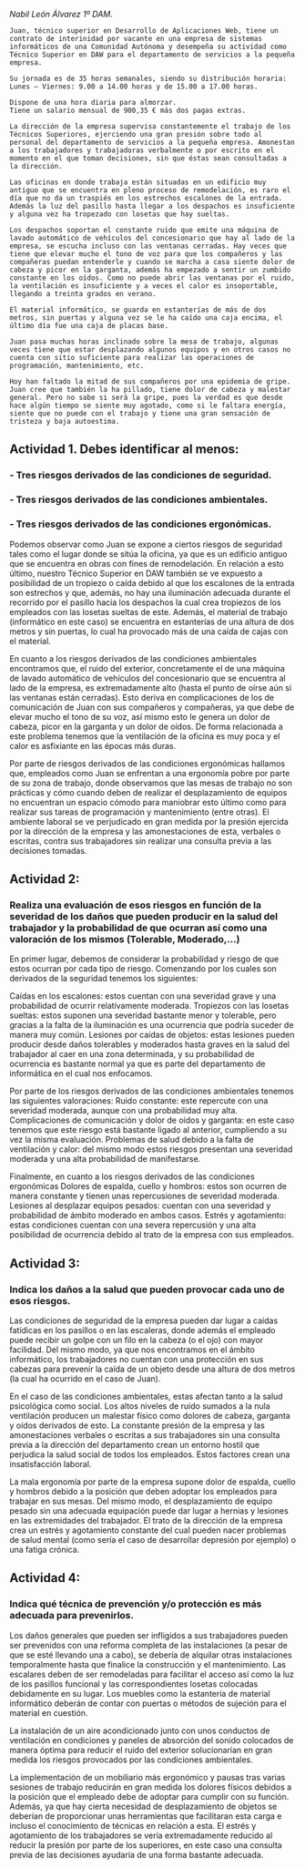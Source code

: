*Nabil León Álvarez 1º DAM.*


```
Juan, técnico superior en Desarrollo de Aplicaciones Web, tiene un contrato de interinidad por vacante en una empresa de sistemas informáticos de una Comunidad Autónoma y desempeña su actividad como Técnico Superior en DAW para el departamento de servicios a la pequeña empresa.

Su jornada es de 35 horas semanales, siendo su distribución horaria: Lunes – Viernes: 9.00 a 14.00 horas y de 15.00 a 17.00 horas.

Dispone de una hora diaria para almorzar.
Tiene un salario mensual de 900,35 € más dos pagas extras.

La dirección de la empresa supervisa constantemente el trabajo de los Técnicos Superiores, ejerciendo una gran presión sobre todo al personal del departamento de servicios a la pequeña empresa. Amonestan a los trabajadores y trabajadoras verbalmente o por escrito en el momento en el que toman decisiones, sin que éstas sean consultadas a la dirección.

Las oficinas en donde trabaja están situadas en un edificio muy antiguo que se encuentra en pleno proceso de remodelación, es raro el día que no da un traspiés en los estrechos escalones de la entrada. Además la luz del pasillo hasta llegar a los despachos es insuficiente y alguna vez ha tropezado con losetas que hay sueltas.

Los despachos soportan el constante ruido que emite una máquina de lavado automático de vehículos del concesionario que hay al lado de la empresa, se escucha incluso con las ventanas cerradas. Hay veces que tiene que elevar mucho el tono de voz para que los compañeros y las compañeras puedan entenderle y cuando se marcha a casa siente dolor de cabeza y picor en la garganta, además ha empezado a sentir un zumbido constante en los oídos. Como no puede abrir las ventanas por el ruido, la ventilación es insuficiente y a veces el calor es insoportable, llegando a treinta grados en verano.

El material informático, se guarda en estanterías de más de dos metros, sin puertas y alguna vez se le ha caído una caja encima, el último día fue una caja de placas base.

Juan pasa muchas horas inclinado sobre la mesa de trabajo, algunas veces tiene que estar desplazando algunos equipos y en otros casos no cuenta con sitio suficiente para realizar las operaciones de programación, mantenimiento, etc.

Hoy han faltado la mitad de sus compañeros por una epidemia de gripe. Juan cree que también la ha pillado, tiene dolor de cabeza y malestar general. Pero no sabe si será la gripe, pues la verdad es que desde hace algún tiempo se siente muy agotado, como si le faltara energía, siente que no puede con el trabajo y tiene una gran sensación de tristeza y baja autoestima.
```
## Actividad 1. Debes identificar al menos:
### - Tres riesgos derivados de las condiciones de seguridad.
### - Tres riesgos derivados de las condiciones ambientales.
### - Tres riesgos derivados de las condiciones ergonómicas.

Podemos observar como Juan se expone a ciertos riesgos de seguridad tales como el lugar donde se sitúa la oficina, ya que es un edificio antiguo que se encuentra en obras con fines de remodelación. En relación a esto último, nuestro Técnico Superior en DAW también se ve expuesto a posibilidad de un tropiezo o caída debido al que los escalones de la entrada son estrechos y que, además, no hay una iluminación adecuada durante el recorrido por el pasillo hacia los despachos la cual crea tropiezos de los empleados con las losetas sueltas de este. Además, el material de trabajo (informático en este caso) se encuentra en estanterías de una altura de dos metros y sin puertas, lo cual ha provocado más de una caída de cajas con el material. 

En cuanto a los riesgos derivados de las condiciones ambientales encontramos que, el ruido del exterior, concretamente el de una máquina de lavado automático de vehículos del concesionario que se encuentra al lado de la empresa, es extremadamente alto (hasta el punto de oírse aún si las ventanas están cerradas). Esto deriva en complicaciones de los de comunicación de Juan con sus compañeros y compañeras, ya que debe de elevar mucho el tono de su voz, así mismo esto le genera un dolor de cabeza, picor en la garganta y un dolor de oídos. De forma relacionada a este problema tenemos que la ventilación de la oficina es muy poca y el calor es asfixiante en las épocas más duras. 

Por parte de riesgos derivados de las condiciones ergonómicas hallamos que, empleados como Juan se enfrentan a una ergonomía pobre por parte de su zona de trabajo, donde observamos que las mesas de trabajo no son prácticas y cómo cuando deben de realizar el desplazamiento de equipos no encuentran un espacio cómodo para maniobrar esto último como para realizar sus tareas de programación y mantenimiento (entre otras). El ambiente laboral se ve perjudicado en gran medida por la presión ejercida por la dirección de la empresa y las amonestaciones de esta, verbales o escritas, contra sus trabajadores sin realizar una consulta previa a las decisiones tomadas.


## Actividad 2:
### Realiza una evaluación de esos riesgos en función de la severidad de los daños que pueden producir en la salud del trabajador y la probabilidad de que ocurran así como una valoración de los mismos (Tolerable, Moderado,...)

En primer lugar, debemos de considerar la probabilidad y riesgo de que estos ocurran por cada tipo de riesgo. Comenzando por los cuales son derivados de la seguridad tenemos los siguientes:

Caídas en los escalones: estos cuentan con una severidad grave y una probabilidad de ocurrir relativamente moderada.
Tropiezos con las losetas sueltas: estos suponen una severidad bastante menor y tolerable, pero gracias a la falta de la iluminación es una ocurrencia que podría suceder de manera muy común. 
Lesiones por caídas de objetos: estas lesiones pueden producir desde daños tolerables y moderados hasta graves en la salud del trabajador al caer en una zona determinada, y su probabilidad de ocurrencia es bastante normal ya que es parte del departamento de informática en el cual nos enfocamos.

Por parte de los riesgos derivados de las condiciones ambientales tenemos las siguientes valoraciones:
Ruido constante: este repercute con una severidad moderada, aunque con una probabilidad muy alta.
Complicaciones de comunicación y dolor de oídos y garganta: en este caso tenemos que este riesgo está bastante ligado al anterior, cumpliendo a su vez la misma evaluación.
Problemas de salud debido a la falta de ventilación y calor: del mismo modo estos riesgos presentan una severidad moderada y una alta probabilidad de manifestarse.

Finalmente, en cuanto a los riesgos derivados de las condiciones ergonómicas
Dolores de espalda, cuello y hombros: estos son ocurren de manera constante y tienen unas repercusiones de severidad moderada.
Lesiones al desplazar equipos pesados: cuentan con una severidad y probabilidad de ámbito moderado en ambos casos.
Estrés y agotamiento: estas condiciones cuentan con una severa repercusión y una alta posibilidad de ocurrencia debido al trato de la empresa con sus empleados.

## Actividad 3:
### Indica los daños a la salud que pueden provocar cada uno de esos riesgos.

Las condiciones de seguridad de la empresa pueden dar lugar a caídas fatídicas en los pasillos o en las escaleras, donde además el empleado puede recibir un golpe con un filo en la cabeza (o el ojo) con mayor facilidad. Del mismo modo, ya que nos encontramos en el ámbito informático, los trabajadores no cuentan con una protección en sus cabezas para prevenir la caída de un objeto desde una altura de dos metros (la cual ha ocurrido en el caso de Juan). 

En el caso de las condiciones ambientales, estas afectan tanto a la salud psicológica como social. Los altos niveles de ruido sumados a la nula ventilación producen un malestar físico como dolores de cabeza, garganta y oídos derivados de esto. La constante presión de la empresa y las amonestaciones verbales o escritas a sus trabajadores sin una consulta previa a la dirección del departamento crean un entorno hostil que perjudica la salud social de todos los empleados. Estos factores crean una insatisfacción laboral.

La mala ergonomía por parte de la empresa supone dolor de espalda, cuello y hombros debido a la posición que deben adoptar los empleados para trabajar en sus mesas. Del mismo modo, el desplazamiento de equipo pesado sin una adecuada equipación puede dar lugar a hernias y lesiones en las extremidades del trabajador. El trato de la dirección de la empresa crea un estrés y agotamiento constante del cual pueden nacer problemas de salud mental (como sería el caso de desarrollar depresión por ejemplo) o una fatiga crónica.


## Actividad 4:
### Indica qué técnica de prevención y/o protección es más adecuada para prevenirlos.

Los daños generales que pueden ser infligidos a sus trabajadores pueden ser prevenidos con una reforma completa de las instalaciones (a pesar de que se esté llevando una a cabo), se debería de alquilar otras instalaciones temporalmente hasta que finalice la construcción y el mantenimiento. Las escalares deben de ser remodeladas para facilitar el acceso así como la luz de los pasillos funcional y las correspondientes losetas colocadas debidamente en su lugar. Los muebles como la estantería de material informático deberán de contar con puertas o métodos de sujeción para el material en cuestión.

La instalación de un aire acondicionado junto con unos conductos de ventilación en condiciones  y paneles de absorción del sonido colocados de manera óptima para reducir el ruido del exterior solucionarían en gran medida los riesgos provocados por las condiciones ambientales.

La  implementación de un mobiliario más ergonómico y pausas tras varias sesiones de trabajo reducirán en gran medida los dolores físicos debidos a la posición que el empleado debe de adoptar para cumplir con su función. Además, ya que hay cierta necesidad de desplazamiento de objetos se deberían de proporcionar unas herramientas que facilitaran esta carga e incluso el conocimiento de técnicas en relación a esta. El estrés y agotamiento de los trabajadores se vería extremadamente reducido al reducir la presión por parte de los superiores, en este caso una consulta previa de las decisiones ayudaría de una forma bastante adecuada.

